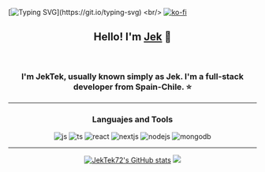 [![Typing SVG](https://readme-typing-svg.herokuapp.com?font=Roboto+Slab&weight=900&size=50&letterSpacing=initial&pause=1015&color=4E5BF7&vCenter=true&width=435&lines=Hello+There!)](https://git.io/typing-svg) <br/>
[![ko-fi](https://ko-fi.com/img/githubbutton_sm.svg)](https://ko-fi.com/jektek)
<h2 align="center"> Hello! I'm <a href="/">Jek</a> 👋 </h2> <br/>
<h3 align="center">I'm JekTek, usually known simply as Jek. I'm a full-stack developer from Spain-Chile. ⭐</h3>
<hr/>
<div align="center">
<h3>Languajes and Tools</h3>
<img alt="js" src="https://img.shields.io/badge/JavaScript-323330?style=for-the-badge&logo=javascript&logoColor=F7DF1E" />
<img alt="ts" src="https://img.shields.io/badge/TypeScript-007ACC?style=for-the-badge&logo=typescript&logoColor=white" />
<img alt="react" src="https://img.shields.io/badge/React-20232A?style=for-the-badge&logo=react&logoColor=61DAFB" />
<img alt="nextjs" src="https://img.shields.io/badge/next%20js-000000?style=for-the-badge&logo=nextdotjs&logoColor=white" />
<img alt="nodejs" src="https://img.shields.io/badge/Node%20js-339933?style=for-the-badge&logo=nodedotjs&logoColor=white" />
<img alt="mongodb" src="https://img.shields.io/badge/MongoDB-4EA94B?style=for-the-badge&logo=mongodb&logoColor=white" />
</div>
<hr/>
<p align="center">
<a href="http://www.github.com/JekTek72"><img src="https://github-readme-stats.vercel.app/api?username=JekTek72&show_icons=true&hide=&count_private=true&title_color=0891b2&text_color=ffffff&icon_color=0891b2&bg_color=1c1917&hide_border=true&show_icons=true" alt="JekTek72's GitHub stats" /></a>
<a href="http://www.github.com/JekTek72"><img src="https://github-readme-streak-stats.herokuapp.com/?user=JekTek72&stroke=ffffff&background=1c1917&ring=0891b2&fire=0891b2&currStreakNum=ffffff&currStreakLabel=0891b2&sideNums=ffffff&sideLabels=ffffff&dates=ffffff&hide_border=true" /></a>
